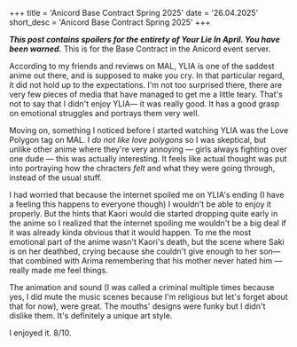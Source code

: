 +++
title = 'Anicord Base Contract Spring 2025'
date = '26.04.2025'
short_desc = 'Anicord Base Contract Spring 2025'
+++

***This post contains spoilers for the entirety of Your Lie In April. You have been warned.*** This is for the Base Contract in the Anicord event server.

According to my friends and reviews on MAL, YLIA is one of the saddest anime out there, and is supposed to make you cry. In that particular regard, it did not hold up to the expectations. I'm not too surprised there, there are very few pieces of media that have managed to get me a little teary. That's not to say that I didn't enjoy YLIA— it was really good. It has a good grasp on emotional struggles and portrays them very well.

Moving on, something I noticed before I started watching YLIA was the Love Polygon tag on MAL. I *do not like love polygons* so I was skeptical, but unlike other anime where they're very annoying — girls always fighting over one dude — this was actually interesting. It feels like actual thought was put into portraying how the chracters *felt* and what they were going through, instead of the usual stuff.

I had worried that because the internet spoiled me on YLIA's ending (I have a feeling this happens to everyone though) I wouldn't be able to enjoy it properly. But the hints that Kaori would die started dropping quite early in the anime so I realized that the internet spoiling me wouldn't be a big deal if it was already kinda obvious that it would happen. To me the most emotional part of the anime wasn't Kaori's death, but the scene where Saki is on her deathbed, crying because she couldn't give enough to her son— that combined with Arima remembering that his mother never hated him — really made me feel things.

The animation and sound (I was called a criminal multiple times because yes, I did mute the music scenes because I'm religious but let's forget about that for now), were great. The mouths' designs were funky but I didn't dislike them. It's definitely a unique art style.

I enjoyed it. 8/10.